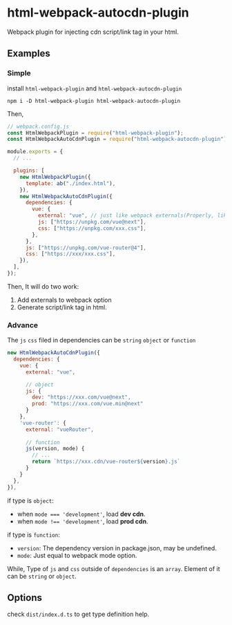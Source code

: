 # html-webpack-autocdn-plugin

Webpack plugin for injecting cdn script/link tag in your html.

## Examples

### Simple

install `html-webpack-plugin` and `html-webpack-autocdn-plugin`

```npm
npm i -D html-webpack-plugin html-webpack-autocdn-plugin
```

Then,

```javascript
// webpack.config.js
const HtmlWebpackPlugin = require("html-webpack-plugin");
const HtmlWebpackAutoCdnPlugin = require("html-webpack-autocdn-plugin");

module.exports = {
  // ...

  plugins: [
    new HtmlWebpackPlugin({
      template: ab("./index.html"),
    }),
    new HtmlWebpackAutoCdnPlugin({
      dependencies: {
        vue: {
          external: "vue", // just like webpack externals(Properly, like ExternalItem)
          js: ["https://unpkg.com/vue@next"],
          css: ["https://unpkg.com/xxx.css"],
        },
      },
      js: ["https://unpkg.com/vue-router@4"],
      css: ["https://xxx/xxx.css"],
    }),
  ],
});
```

Then, It will do two work:

1. Add externals to webpack option
2. Generate script/link tag in html.

### Advance

The `js` `css` filed in dependencies can be `string` `object` or `function`

```javascript
new HtmlWebpackAutoCdnPlugin({
  dependencies: {
    vue: {
      external: "vue",

      // object
      js: {
        dev: "https://xxx.com/vue@next",
        prod: "https://xxx.com/vue.min@next"
      }
    },
    'vue-router': {
      external: "vueRouter",
      
      // function
      js(version, mode) {
        // ...
        return `https://xxx.cdn/vue-router${version}.js`
      }
    }
  },
}),
```
if type is `object`:

- when `mode === 'development'`, load **dev cdn**.
- when `mode !== 'development'`, load **prod cdn**.

if type is `function`:

- `version`: The dependency version in package.json, may be undefined.
- `mode`: Just equal to webpack mode option.

While, Type of `js` and `css` outside of `dependencies` is an `array`. Element of it can be `string` or `object`.

## Options

check `dist/index.d.ts` to get type definition help.